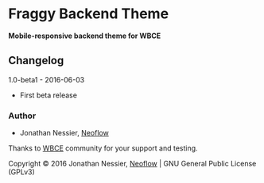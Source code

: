 # Fraggy Backend Theme
**Mobile-responsive backend theme for WBCE**

## Changelog

1.0-beta1 - 2016-06-03

 * First beta release

### Author

* Jonathan Nessier, [Neoflow](https://www.neoflow.ch)

Thanks to [WBCE](http://wbce.org) community for your support and testing.

Copyright © 2016 Jonathan Nessier, [Neoflow](https://www.neoflow.ch) | GNU General Public License (GPLv3)
